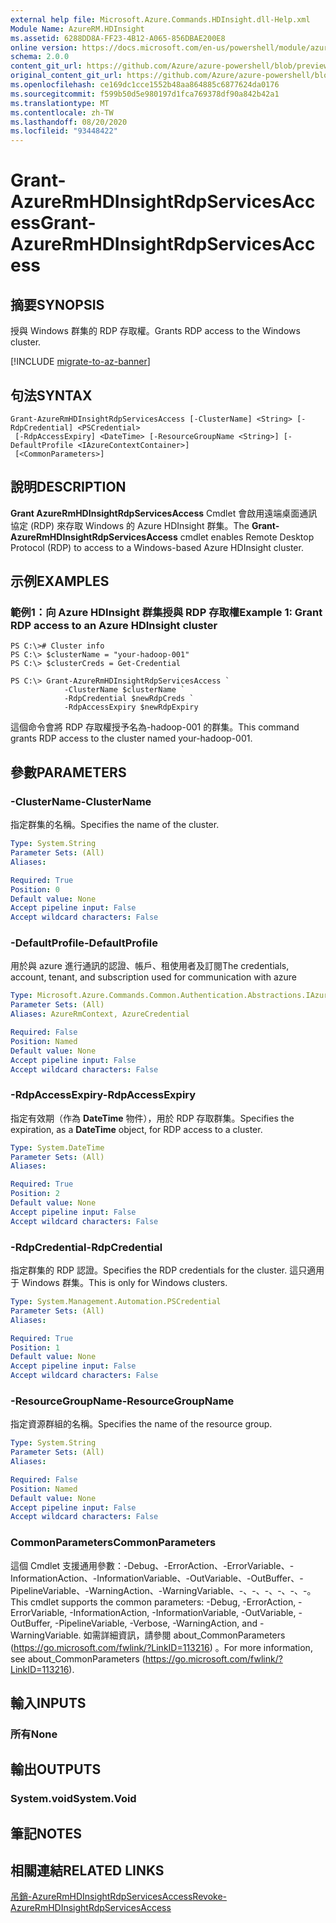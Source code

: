 ```yaml
---
external help file: Microsoft.Azure.Commands.HDInsight.dll-Help.xml
Module Name: AzureRM.HDInsight
ms.assetid: 6288DD8A-FF23-4B12-A065-856DBAE200E8
online version: https://docs.microsoft.com/en-us/powershell/module/azurerm.hdinsight/grant-azurermhdinsightrdpservicesaccess
schema: 2.0.0
content_git_url: https://github.com/Azure/azure-powershell/blob/preview/src/ResourceManager/HDInsight/Commands.HDInsight/help/Grant-AzureRmHDInsightRdpServicesAccess.md
original_content_git_url: https://github.com/Azure/azure-powershell/blob/preview/src/ResourceManager/HDInsight/Commands.HDInsight/help/Grant-AzureRmHDInsightRdpServicesAccess.md
ms.openlocfilehash: ce169dc1cce1552b48aa864885c6877624da0176
ms.sourcegitcommit: f599b50d5e980197d1fca769378df90a842b42a1
ms.translationtype: MT
ms.contentlocale: zh-TW
ms.lasthandoff: 08/20/2020
ms.locfileid: "93448422"
---
```

# <span data-ttu-id="d2ded-101">Grant-AzureRmHDInsightRdpServicesAccess</span><span class="sxs-lookup"><span data-stu-id="d2ded-101">Grant-AzureRmHDInsightRdpServicesAccess</span></span>

## <span data-ttu-id="d2ded-102">摘要</span><span class="sxs-lookup"><span data-stu-id="d2ded-102">SYNOPSIS</span></span>
<span data-ttu-id="d2ded-103">授與 Windows 群集的 RDP 存取權。</span><span class="sxs-lookup"><span data-stu-id="d2ded-103">Grants RDP access to the Windows cluster.</span></span>

[!INCLUDE [migrate-to-az-banner](../../includes/migrate-to-az-banner.md)]

## <span data-ttu-id="d2ded-104">句法</span><span class="sxs-lookup"><span data-stu-id="d2ded-104">SYNTAX</span></span>

```
Grant-AzureRmHDInsightRdpServicesAccess [-ClusterName] <String> [-RdpCredential] <PSCredential>
 [-RdpAccessExpiry] <DateTime> [-ResourceGroupName <String>] [-DefaultProfile <IAzureContextContainer>]
 [<CommonParameters>]
```

## <span data-ttu-id="d2ded-105">說明</span><span class="sxs-lookup"><span data-stu-id="d2ded-105">DESCRIPTION</span></span>
<span data-ttu-id="d2ded-106">**Grant AzureRmHDInsightRdpServicesAccess** Cmdlet 會啟用遠端桌面通訊協定 (RDP) 來存取 Windows 的 Azure HDInsight 群集。</span><span class="sxs-lookup"><span data-stu-id="d2ded-106">The **Grant-AzureRmHDInsightRdpServicesAccess** cmdlet enables Remote Desktop Protocol (RDP) to access to a Windows-based Azure HDInsight cluster.</span></span>

## <span data-ttu-id="d2ded-107">示例</span><span class="sxs-lookup"><span data-stu-id="d2ded-107">EXAMPLES</span></span>

### <span data-ttu-id="d2ded-108">範例1：向 Azure HDInsight 群集授與 RDP 存取權</span><span class="sxs-lookup"><span data-stu-id="d2ded-108">Example 1: Grant RDP access to an Azure HDInsight cluster</span></span>
```
PS C:\># Cluster info
PS C:\> $clusterName = "your-hadoop-001"
PS C:\> $clusterCreds = Get-Credential

PS C:\> Grant-AzureRmHDInsightRdpServicesAccess `
            -ClusterName $clusterName `
            -RdpCredential $newRdpCreds `
            -RdpAccessExpiry $newRdpExpiry
```

<span data-ttu-id="d2ded-109">這個命令會將 RDP 存取權授予名為-hadoop-001 的群集。</span><span class="sxs-lookup"><span data-stu-id="d2ded-109">This command grants RDP access to the cluster named your-hadoop-001.</span></span>

## <span data-ttu-id="d2ded-110">參數</span><span class="sxs-lookup"><span data-stu-id="d2ded-110">PARAMETERS</span></span>

### <span data-ttu-id="d2ded-111">-ClusterName</span><span class="sxs-lookup"><span data-stu-id="d2ded-111">-ClusterName</span></span>
<span data-ttu-id="d2ded-112">指定群集的名稱。</span><span class="sxs-lookup"><span data-stu-id="d2ded-112">Specifies the name of the cluster.</span></span>

```yaml
Type: System.String
Parameter Sets: (All)
Aliases:

Required: True
Position: 0
Default value: None
Accept pipeline input: False
Accept wildcard characters: False
```

### <span data-ttu-id="d2ded-113">-DefaultProfile</span><span class="sxs-lookup"><span data-stu-id="d2ded-113">-DefaultProfile</span></span>
<span data-ttu-id="d2ded-114">用於與 azure 進行通訊的認證、帳戶、租使用者及訂閱</span><span class="sxs-lookup"><span data-stu-id="d2ded-114">The credentials, account, tenant, and subscription used for communication with azure</span></span>

```yaml
Type: Microsoft.Azure.Commands.Common.Authentication.Abstractions.IAzureContextContainer
Parameter Sets: (All)
Aliases: AzureRmContext, AzureCredential

Required: False
Position: Named
Default value: None
Accept pipeline input: False
Accept wildcard characters: False
```

### <span data-ttu-id="d2ded-115">-RdpAccessExpiry</span><span class="sxs-lookup"><span data-stu-id="d2ded-115">-RdpAccessExpiry</span></span>
<span data-ttu-id="d2ded-116">指定有效期（作為 **DateTime** 物件），用於 RDP 存取群集。</span><span class="sxs-lookup"><span data-stu-id="d2ded-116">Specifies the expiration, as a **DateTime** object, for RDP access to a cluster.</span></span>

```yaml
Type: System.DateTime
Parameter Sets: (All)
Aliases:

Required: True
Position: 2
Default value: None
Accept pipeline input: False
Accept wildcard characters: False
```

### <span data-ttu-id="d2ded-117">-RdpCredential</span><span class="sxs-lookup"><span data-stu-id="d2ded-117">-RdpCredential</span></span>
<span data-ttu-id="d2ded-118">指定群集的 RDP 認證。</span><span class="sxs-lookup"><span data-stu-id="d2ded-118">Specifies the RDP credentials for the cluster.</span></span>
<span data-ttu-id="d2ded-119">這只適用于 Windows 群集。</span><span class="sxs-lookup"><span data-stu-id="d2ded-119">This is only for Windows clusters.</span></span>

```yaml
Type: System.Management.Automation.PSCredential
Parameter Sets: (All)
Aliases:

Required: True
Position: 1
Default value: None
Accept pipeline input: False
Accept wildcard characters: False
```

### <span data-ttu-id="d2ded-120">-ResourceGroupName</span><span class="sxs-lookup"><span data-stu-id="d2ded-120">-ResourceGroupName</span></span>
<span data-ttu-id="d2ded-121">指定資源群組的名稱。</span><span class="sxs-lookup"><span data-stu-id="d2ded-121">Specifies the name of the resource group.</span></span>

```yaml
Type: System.String
Parameter Sets: (All)
Aliases:

Required: False
Position: Named
Default value: None
Accept pipeline input: False
Accept wildcard characters: False
```

### <span data-ttu-id="d2ded-122">CommonParameters</span><span class="sxs-lookup"><span data-stu-id="d2ded-122">CommonParameters</span></span>
<span data-ttu-id="d2ded-123">這個 Cmdlet 支援通用參數：-Debug、-ErrorAction、-ErrorVariable、-InformationAction、-InformationVariable、-OutVariable、-OutBuffer、-PipelineVariable、-WarningAction、-WarningVariable、-、-、-、-、-、-。</span><span class="sxs-lookup"><span data-stu-id="d2ded-123">This cmdlet supports the common parameters: -Debug, -ErrorAction, -ErrorVariable, -InformationAction, -InformationVariable, -OutVariable, -OutBuffer, -PipelineVariable, -Verbose, -WarningAction, and -WarningVariable.</span></span> <span data-ttu-id="d2ded-124">如需詳細資訊，請參閱 about_CommonParameters (https://go.microsoft.com/fwlink/?LinkID=113216) 。</span><span class="sxs-lookup"><span data-stu-id="d2ded-124">For more information, see about_CommonParameters (https://go.microsoft.com/fwlink/?LinkID=113216).</span></span>

## <span data-ttu-id="d2ded-125">輸入</span><span class="sxs-lookup"><span data-stu-id="d2ded-125">INPUTS</span></span>

### <span data-ttu-id="d2ded-126">所有</span><span class="sxs-lookup"><span data-stu-id="d2ded-126">None</span></span>

## <span data-ttu-id="d2ded-127">輸出</span><span class="sxs-lookup"><span data-stu-id="d2ded-127">OUTPUTS</span></span>

### <span data-ttu-id="d2ded-128">System.void</span><span class="sxs-lookup"><span data-stu-id="d2ded-128">System.Void</span></span>

## <span data-ttu-id="d2ded-129">筆記</span><span class="sxs-lookup"><span data-stu-id="d2ded-129">NOTES</span></span>

## <span data-ttu-id="d2ded-130">相關連結</span><span class="sxs-lookup"><span data-stu-id="d2ded-130">RELATED LINKS</span></span>

[<span data-ttu-id="d2ded-131">吊銷-AzureRmHDInsightRdpServicesAccess</span><span class="sxs-lookup"><span data-stu-id="d2ded-131">Revoke-AzureRmHDInsightRdpServicesAccess</span></span>](./Revoke-AzureRmHDInsightRdpServicesAccess.md)


